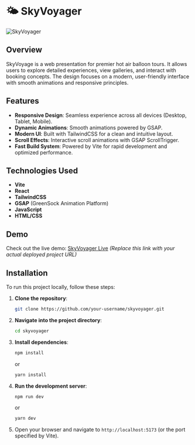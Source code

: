 # 🌤️ SkyVoyager

![SkyVoyager](https://github.com/user-attachments/assets/91a07504-eb38-47d5-8e88-32476f2c23e6)

## Overview

SkyVoyage is a web presentation for premier hot air balloon tours. It allows users to explore detailed experiences, view galleries, and interact with booking concepts. The design focuses on a modern, user-friendly interface with smooth animations and responsive principles.

## Features

-   **Responsive Design**: Seamless experience across all devices (Desktop, Tablet, Mobile).
-   **Dynamic Animations**: Smooth animations powered by GSAP.
-   **Modern UI**: Built with TailwindCSS for a clean and intuitive layout.
-   **Scroll Effects**: Interactive scroll animations with GSAP ScrollTrigger.
-   **Fast Build System**: Powered by Vite for rapid development and optimized performance.

## Technologies Used

-   **Vite**
-   **React**
-   **TailwindCSS**
-   **GSAP** (GreenSock Animation Platform)
-   **JavaScript**
-   **HTML/CSS**

## Demo

Check out the live demo: [SkyVoyager Live](https://your-vercel-link.com)
*(Replace this link with your actual deployed project URL)*

## Installation

To run this project locally, follow these steps:

1.  **Clone the repository**:
    ```bash
    git clone https://github.com/your-username/skyvoyager.git
    ```
2.  **Navigate into the project directory**:
    ```bash
    cd skyvoyager
    ```
3.  **Install dependencies**:
    ```bash
    npm install
    ```
    or
    ```bash
    yarn install
    ```
4.  **Run the development server**:
    ```bash
    npm run dev
    ```
    or
    ```bash
    yarn dev
    ```
5.  Open your browser and navigate to `http://localhost:5173` (or the port specified by Vite).
